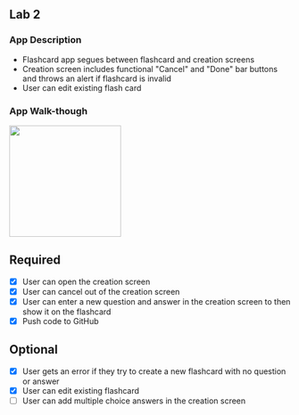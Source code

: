 ## Lab 2

### App Description
- Flashcard app segues between flashcard and creation screens
- Creation screen includes functional "Cancel" and "Done" bar buttons and throws an alert if flashcard is invalid
- User can edit existing flash card

### App Walk-though
<img src="https://user-images.githubusercontent.com/109322859/192909634-a0ddbcbd-7e97-4e72-8a0b-3f303d21cf9a.gif" width=200><br>

## Required
- [x] User can open the creation screen
- [x] User can cancel out of the creation screen
- [x] User can enter a new question and answer in the creation screen to then show it on the flashcard
- [x] Push code to GitHub
## Optional
- [x] User gets an error if they try to create a new flashcard with no question or answer
- [x] User can edit existing flashcard
- [ ] User can add multiple choice answers in the creation screen
